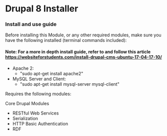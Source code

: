 # Drupal 8 Installer

### Install and use guide

Before installing this Module, or any other required modules, make sure you have the following installed (terminal commands included):

#### Note: For a more in depth install guide, refer to and follow this article https://websiteforstudents.com/install-drupal-cms-ubuntu-17-04-17-10/

- Apache 2: 
  - "sudo apt-get install apache2"
- MySQL Server and Client: 
  - "sudo apt-get install mysql-server mysql-client"








Requires the following modules:

Core Drupal Modules
- RESTful Web Services
- Serialization
- HTTP Basic Authentication
- RDF
